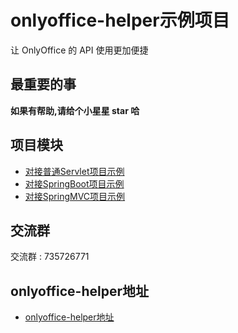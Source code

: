 # onlyoffice-helper示例项目

让 OnlyOffice 的 API 使用更加便捷

## 最重要的事

**如果有帮助,请给个小星星 star 哈**

## 项目模块

- [对接普通Servlet项目示例](onlyoffice-helper-demo-servlet) 
- [对接SpringBoot项目示例](onlyoffice-helper-demo-springboot) 
- [对接SpringMVC项目示例](onlyoffice-helper-demo-springmvc) 

## 交流群

交流群 : 735726771

## onlyoffice-helper地址

- [onlyoffice-helper地址](https://github.com/ericchen-vip/onlyoffice-helper)

